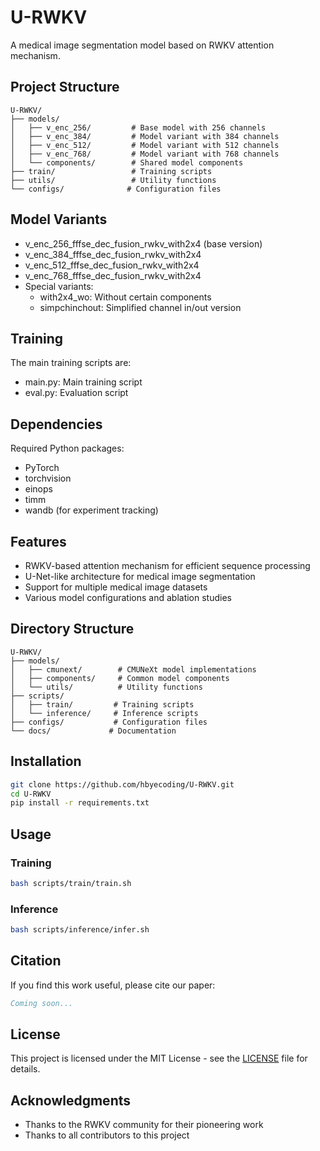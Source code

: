 # U-RWKV

A medical image segmentation model based on RWKV attention mechanism.

## Project Structure

```
U-RWKV/
├── models/
│   ├── v_enc_256/         # Base model with 256 channels
│   ├── v_enc_384/         # Model variant with 384 channels
│   ├── v_enc_512/         # Model variant with 512 channels
│   ├── v_enc_768/         # Model variant with 768 channels
│   └── components/        # Shared model components
├── train/                 # Training scripts
├── utils/                 # Utility functions
└── configs/              # Configuration files
```

## Model Variants

- v_enc_256_fffse_dec_fusion_rwkv_with2x4 (base version)
- v_enc_384_fffse_dec_fusion_rwkv_with2x4
- v_enc_512_fffse_dec_fusion_rwkv_with2x4
- v_enc_768_fffse_dec_fusion_rwkv_with2x4
- Special variants:
  - with2x4_wo: Without certain components
  - simpchinchout: Simplified channel in/out version

## Training

The main training scripts are:
- main.py: Main training script
- eval.py: Evaluation script

## Dependencies

Required Python packages:
- PyTorch
- torchvision
- einops
- timm
- wandb (for experiment tracking)

## Features

- RWKV-based attention mechanism for efficient sequence processing
- U-Net-like architecture for medical image segmentation
- Support for multiple medical image datasets
- Various model configurations and ablation studies

## Directory Structure

```
U-RWKV/
├── models/
│   ├── cmunext/        # CMUNeXt model implementations
│   ├── components/     # Common model components
│   └── utils/          # Utility functions
├── scripts/
│   ├── train/         # Training scripts
│   └── inference/     # Inference scripts
├── configs/           # Configuration files
└── docs/             # Documentation
```

## Installation

```bash
git clone https://github.com/hbyecoding/U-RWKV.git
cd U-RWKV
pip install -r requirements.txt
```

## Usage

### Training

```bash
bash scripts/train/train.sh
```

### Inference

```bash
bash scripts/inference/infer.sh
```

## Citation

If you find this work useful, please cite our paper:

```bibtex
Coming soon...
```

## License

This project is licensed under the MIT License - see the [LICENSE](LICENSE) file for details.

## Acknowledgments

- Thanks to the RWKV community for their pioneering work
- Thanks to all contributors to this project 